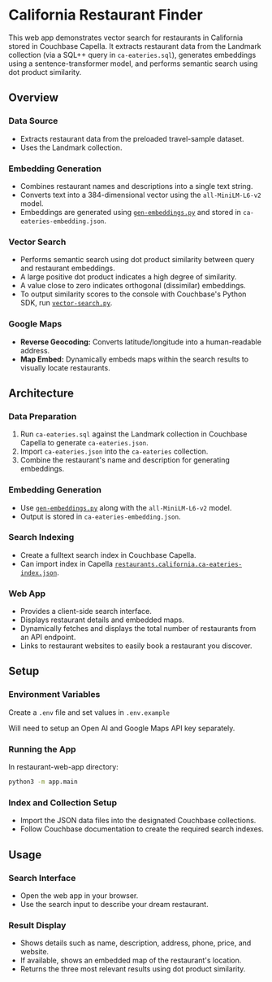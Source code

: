 # California Restaurant Finder
This web app demonstrates vector search for restaurants in California stored in Couchbase Capella. It extracts restaurant data from the Landmark collection (via a SQL++ query in `ca-eateries.sql`), generates embeddings using a sentence-transformer model, and performs semantic search using dot product similarity.

## Overview
### Data Source
- Extracts restaurant data from the preloaded travel-sample dataset.
- Uses the Landmark collection.

### Embedding Generation
- Combines restaurant names and descriptions into a single text string.
- Converts text into a 384-dimensional vector using the `all-MiniLM-L6-v2` model.
- Embeddings are generated using [`gen-embeddings.py`](vector-search/gen-embeddings.py) and stored in `ca-eateries-embedding.json`.

### Vector Search
- Performs semantic search using dot product similarity between query and restaurant embeddings.
- A large positive dot product indicates a high degree of similarity.
- A value close to zero indicates orthogonal (dissimilar) embeddings.
- To output similarity scores to the console with Couchbase's Python SDK, run [`vector-search.py`](vector-search/vector-search.py).

### Google Maps
- **Reverse Geocoding:** Converts latitude/longitude into a human-readable address.
- **Map Embed:** Dynamically embeds maps within the search results to visually locate restaurants.

## Architecture
### Data Preparation
1. Run `ca-eateries.sql` against the Landmark collection in Couchbase Capella to generate `ca-eateries.json`.
2. Import `ca-eateries.json` into the `ca-eateries` collection.
3. Combine the restaurant's name and description for generating embeddings.

### Embedding Generation
- Use [`gen-embeddings.py`](vector-search/) along with the `all-MiniLM-L6-v2` model.
- Output is stored in `ca-eateries-embedding.json`.

### Search Indexing
- Create a fulltext search index in Couchbase Capella.
- Can import index in Capella [`restaurants.california.ca-eateries-index.json`](vector-index/).

### Web App
- Provides a client-side search interface.
- Displays restaurant details and embedded maps.
- Dynamically fetches and displays the total number of restaurants from an API endpoint.
- Links to restaurant websites to easily book a restaurant you discover.

## Setup
### Environment Variables
Create a `.env` file and set values in `.env.example`

Will need to setup an Open AI and Google Maps API key separately.

### Running the App
In restaurant-web-app directory:
```sh
python3 -m app.main
```

### Index and Collection Setup
- Import the JSON data files into the designated Couchbase collections.
- Follow Couchbase documentation to create the required search indexes.

## Usage

### Search Interface
- Open the web app in your browser.
- Use the search input to describe your dream restaurant.

### Result Display
- Shows details such as name, description, address, phone, price, and website.
- If available, shows an embedded map of the restaurant's location.
- Returns the three most relevant results using dot product similarity. 
